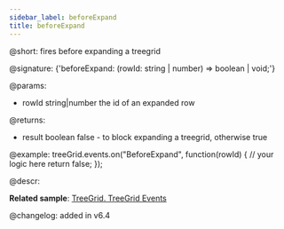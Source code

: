 ```yaml
---
sidebar_label: beforeExpand
title: beforeExpand
---          
```


@short: fires before expanding a treegrid

@signature: {'beforeExpand: (rowId: string | number) => boolean | void;'}

@params:
- rowId			string|number		the id of an expanded row

@returns:
- result		boolean		false - to block expanding a treegrid, otherwise true

@example:
treeGrid.events.on("BeforeExpand", function(rowId) {
    // your logic here
    return false;
});

@descr:

**Related sample**: [TreeGrid. TreeGrid Events	](https://snippet.dhtmlx.com/sgwnxshe)

@changelog: added in v6.4
